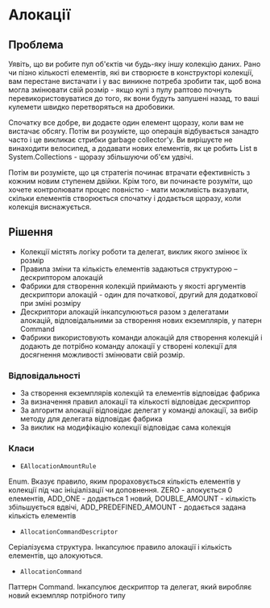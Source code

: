 # Алокації

## Проблема

Уявіть, що ви робите пул об'єктів чи будь-яку іншу колекцію даних. Рано чи пізно кількості елементів, які ви створюєте в конструкторі колекції, вам перестане вистачати і у вас виникне потреба зробити так, щоб вона могла змінювати свій розмір - якщо кулі з пулу раптово почнуть перевикористовуватися до того, як вони будуть запушені назад, то ваші кулемети швидко перетворяться на дробовики.

Спочатку все добре, ви додаєте один елемент щоразу, коли вам не вистачає обсягу. Потім ви розумієте, що операція відбувається занадто часто і це викликає стрибки garbage collector'у. Ви вирішуєте не винаходити велосипед, а додавати нових елементів, як це робить List в System.Collections - щоразу збільшуючи об'єм удвічі.

Потім ви розумієте, що ця стратегія починає втрачати ефективність з кожним новим ступенем двійки. Крім того, ви починаєте розуміти, що хочете контролювати процес повністю - мати можливість вказувати, скільки елементів створюється спочатку і додається щоразу, коли колекція виснажується.

## Рішення

* Колекції містять логіку роботи та делегат, виклик якого змінює їх розмір
* Правила зміни та кількість елементів задаються структурою – дескриптором алокацій
* Фабрики для створення колекцій приймають у якості аргументів дескриптори алокацій - один для початкової, другий для додаткової при зміні розміру
* Дескриптори алокацій інкапсулюються разом з делегатами алокацій, відповідальними за створення нових екземплярів, у патерн Command
* Фабрики використовують команди алокацій для створення колекцій і додають де потрібно команду алокації у створені колекції для досягнення можливості змінювати свій розмір.

### Відповідальності

* За створення екземплярів колекцій та елементів відповідає фабрика
* За визначення правил алокації та кількості відповідає дескриптор
* За алгоритм алокації відповідає делегат у команді алокації, за вибір методу для делегата відповідає фабрика
* За виклик на модифікацію колекції відповідає сама колекція

### Класи

* `EAllocationAmountRule`

Enum. Вказує правило, яким прораховується кількість елементів у колекції під час ініціалізації чи доповнення. ZERO - алокується 0 елементів, ADD_ONE - додається 1 новий, DOUBLE_AMOUNT - кількість збільшується вдвічі, ADD_PREDEFINED_AMOUNT - додається задана кількість елементів

* `AllocationCommandDescriptor`

Серіалізуєма структура. Інкапсулює правило алокації і кількість елементів, що алокуються.

* `AllocationCommand`

Паттерн Command. Інкапсулює дескриптор та делегат, який виробляє новий екземпляр потрібного типу